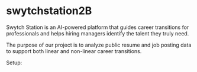 # swytchstation2B

Swytch Station is an AI-powered platform that guides career transitions for professionals and helps hiring managers identify the talent they truly need.

The purpose of our project is to analyze public resume and job posting data to support both linear and non-linear career transitions. 

Setup: 
